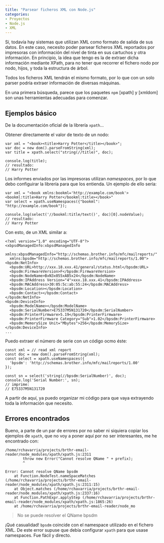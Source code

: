 ```yaml
---
title: "Parsear ficheros XML con Node.js"
categories:
- Proyectos
- Node.js
- XML
---
```


Sí, todavía hay sistemas que utilizan XML como formato de salida de sus datos. En este caso, necesito poder parsear ficheros XML reportados por impresoras con información del nivel de tinta en sus cartuchos y otra información.
En principio, la idea que tengo es la de extraer dicha información mediante XPath, para no tener que recorrer el fichero nodo por nodo, hijos, y toda la estructura de árbol.

Todos los ficheros XML tendrán el mismo formato, por lo que con un solo parser podría extraer información de diversas máquinas.

En una primera búsqueda, parece que los paquetes `npm` [xpath] y [xmldom] son unas herramientas adecuadas para comenzar.

<!-- more -->

## Ejemplos básico

De la documentación oficial de la librería `xpath`...

Obtener directamente el valor de texto de un nodo:

```
var xml = "<book><title>Harry Potter</title></book>";
var doc = new dom().parseFromString(xml);
var title = xpath.select("string(//title)", doc);
 
console.log(title);
// resultado:
// Harry Potter
```

Los informes enviados por las impresoras utilizan *namespaces*, por lo que debo configuirar la librería para que los entienda. Un ejemplo de ello sería:

```
var xml = "<book xmlns:bookml='http://example.com/book'><bookml:title>Harry Potter</bookml:title></book>"
var select = xpath.useNamespaces({"bookml": "http://example.com/book"});
 
console.log(select('//bookml:title/text()', doc)[0].nodeValue);
// resultado:
// Harry Potter
```

Con esto, de un XML similar a:

```
<?xml version="1.0" encoding="UTF-8"?>
<xbpsdManagedInfo:xbpsdManagedInfo
  xmlns:xbpsdManagedInfo="http://schemas.brother.info/mfc/mailreports/"
  xmlns:bpsdm="http://schemas.brother.info/mfc/mailreports/1.00">
<bpsdm:NetInfo>
  <bpsdm:URL>http://xxx.18.xxx.41/general/status.html</bpsdm:URL>
  <bpsdm:FirmwareVersion>F</bpsdm:FirmwareVersion>
  <bpsdm:NodeName>BxN3x055xAB5x24</bpsdm:NodeName>
  <bpsdm:IPAddress Version="4">xxx.18.xxx.41</bpsdm:IPAddress>
  <bpsdm:MACAddress>30:05:5c:ab:55:24</bpsdm:MACAddress>
  <bpsdm:Location></bpsdm:Location>
  <bpsdm:Contact></bpsdm:Contact>
</bpsdm:NetInfo>
<bpsdm:DeviceInfo>
  <bpsdm:ModelName></bpsdm:ModelName>
  <bpsdm:SerialNumber>E75337M5N131720</bpsdm:SerialNumber>
  <bpsdm:PrinterFirmware>5.19</bpsdm:PrinterFirmware>
  <bpsdm:PrinterFirmware Category="Sub">1.02</bpsdm:PrinterFirmware>
  <bpsdm:MemorySize Unit="Mbytes">256</bpsdm:MemorySize>
</bpsdm:DeviceInfo>
...
```

Puedo extraer el número de serie con un código ocmo éste:

```
const xml = // read xml report
const doc = new dom().parseFromString(xml);
const select = xpath.useNamespaces({
  'bpsdm': 'http://schemas.brother.info/mfc/mailreports/1.00'
});

const sn = select('string(//bpsdm:SerialNumber)', doc);
console.log('Serial Number:', sn);
// imprime:
// E75337M5N131720
```

A partir de aquí, ya puedo organizar mi código para que vaya extrayendo toda la información que necesito.

## Errores encontrados

Bueno, a parte de un par de errores por no saber ni siquiera copiar los ejemplos de `xpath`, que no voy a poner aquí por no ser interesantes, me he encontrado con:

```
/home/rchavarria/projects/brthr-email-reader/node_modules/xpath/xpath.js:2311
        throw new Error("Cannot resolve QName " + prefix);
        ^

Error: Cannot resolve QName bpsdm
    at Function.NodeTest.nameSpaceMatches (/home/rchavarria/projects/brthr-email-reader/node_modules/xpath/xpath.js:2311:15)
    at Object.matches (/home/rchavarria/projects/brthr-email-reader/node_modules/xpath/xpath.js:2337:16)
    at Function.PathExpr.applyStep (/home/rchavarria/projects/brthr-email-reader/node_modules/xpath/xpath.js:1865:26)
    at /home/rchavarria/projects/brthr-email-reader/node_mo
```

> No se puede resolver el QName bpsdm

¡Qué casualidad! `bpsdm` coincide con el namespace utilizado en el fichero XML. De este error supuse que debía configurar `xpath` para que usase namespaces. Fue fácil y directo.




